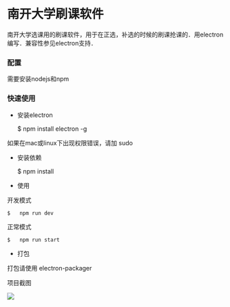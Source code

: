 # 南开大学刷课软件
南开大学选课用的刷课软件，用于在正选，补选的时候的刷课抢课的．用electron编写．兼容性参见electron支持．

### 配置
需要安装nodejs和npm

### 快速使用
- 安装electron

	$	npm install electron -g

如果在mac或linux下出现权限错误，请加 sudo

-	安装依赖


	$	npm install 

-	使用

开发模式

	$	npm run dev

正常模式

	$	npm run start


-	打包

打包请使用 electron-packager


项目截图

<img src="http://i1.piimg.com/4851/71dfcaf483c3c2ae.png">